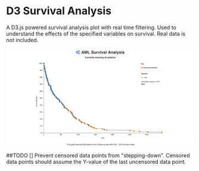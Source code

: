 # D3 Survival Analysis

A D3.js powered survival analysis plot with real time filtering. Used to understand the effects of the specified variables on survival. Real data is not included. 

![Survival Analysis Example](./screenshot.gif?raw=true "Survival Analysis Example")

##TODO
[] Prevent censored data points from "stepping-down". Censored data points should assume the Y-value of the last uncensored data point. 

